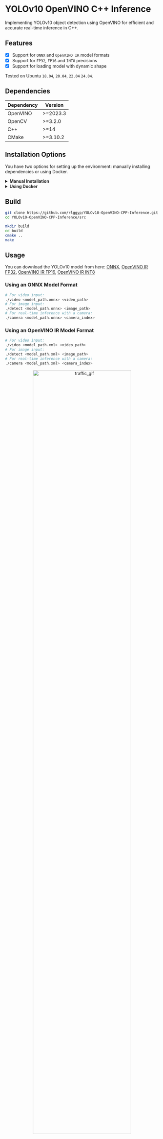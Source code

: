 # YOLOv10 OpenVINO C++ Inference

Implementing YOLOv10 object detection using OpenVINO for efficient and accurate real-time inference in C++.

## Features
- [x] Support for `ONNX` and `OpenVINO IR` model formats
- [x] Support for `FP32`, `FP16` and `INT8` precisions
- [x] Support for loading model with dynamic shape

Tested on Ubuntu `18.04`, `20.04`, `22.04` `24.04`.

## Dependencies
| Dependency | Version  |
| ---------- | -------- |
| OpenVINO   | >=2023.3 |
| OpenCV     | >=3.2.0  |
| C++        | >=14     |
| CMake      | >=3.10.2 |

## Installation Options

You have two options for setting up the environment: manually installing dependencies or using Docker.

<details>
  <summary><b>Manual Installation</b></summary>

#### Install Dependencies
```bash
apt-get update
apt-get install -y \
    libtbb2 \
    cmake \
    make \
    git \
    libyaml-cpp-dev \
    wget \
    libopencv-dev \
    pkg-config \
    g++ \
    gcc \
    libc6-dev \
    make \
    build-essential \
    sudo \
    ocl-icd-libopencl1 \
    python3 \
    python3-venv \
    python3-pip \
    libpython3.8
```

#### Install OpenVINO
You can download OpenVINO from [here](https://storage.openvinotoolkit.org/repositories/openvino/packages/2023.3/linux).
```bash
wget -O openvino.tgz https://storage.openvinotoolkit.org/repositories/openvino/packages/2023.3/linux/l_openvino_toolkit_ubuntu20_2023.3.0.13775.ceeafaf64f3_x86_64.tgz && \
sudo mkdir /opt/intel
sudo mv openvino.tgz /opt/intel/
cd /opt/intel
sudo tar -xvf openvino.tgz
sudo rm openvino.tgz
sudo mv l_openvino* openvino
```

- Download opevino [here](https://storage.openvinotoolkit.org/repositories/openvino/packages/2024.6/linux/l_openvino_toolkit_ubuntu24_2024.6.0.17404.4c0f47d2335_x86_64.tgz) for ubuntu24.04

</details>

<details>
  <summary><b>Using Docker</b></summary>

#### Building the Docker Image
To build the Docker image yourself, use the following command:
```bash
docker build . -t yolov10
```

#### Pulling the Docker Image
Alternatively, you can pull the pre-built Docker image from Docker Hub (available for Ubuntu 18.04, 20.04, and 22.04):
```bash
docker pull rlggyp/yolov10:18.04
docker pull rlggyp/yolov10:20.04
docker pull rlggyp/yolov10:22.04
```

For detailed usage information, please visit the [Docker Hub repository page](https://hub.docker.com/repository/docker/rlggyp/yolov10/general).

#### Running a Container
Grant the Docker container access to the X server by running the following command:
```bash
xhost +local:docker
````
To run a container from the image, use the following `docker run` command:

```bash
docker run -it --rm --mount type=bind,src=$(pwd),dst=/repo \
    --env DISPLAY=$DISPLAY \
    -v /tmp/.X11-unix:/tmp/.X11-unix \
    -v /dev:/dev \
    -w /repo \
    rlggyp/yolov10:<tag>
```

</details>

## Build 
```bash
git clone https://github.com/rlggyp/YOLOv10-OpenVINO-CPP-Inference.git
cd YOLOv10-OpenVINO-CPP-Inference/src

mkdir build
cd build
cmake ..
make
```

## Usage
You can download the YOLOv10 model from here: [ONNX](https://github.com/rlggyp/YOLOv10-OpenVINO-CPP-Inference/raw/model/assets/yolov10n.onnx), 
[OpenVINO IR FP32](https://github.com/rlggyp/YOLOv10-OpenVINO-CPP-Inference/raw/model/assets/yolov10n_fp32_openvino.zip), 
[OpenVINO IR FP16](https://github.com/rlggyp/YOLOv10-OpenVINO-CPP-Inference/raw/model/assets/yolov10n_fp16_openvino.zip), 
[OpenVINO IR INT8](https://github.com/rlggyp/YOLOv10-OpenVINO-CPP-Inference/raw/model/assets/yolov10n_int8_openvino.zip)
### Using an ONNX Model Format
```bash
# For video input: 
./video <model_path.onnx> <video_path>
# For image input: 
./detect <model_path.onnx> <image_path>
# For real-time inference with a camera: 
./camera <model_path.onnx> <camera_index>
```

### Using an OpenVINO IR Model Format
```bash
# For video input: 
./video <model_path.xml> <video_path>
# For image input: 
./detect <model_path.xml> <image_path>
# For real-time inference with a camera: 
./camera <model_path.xml> <camera_index>
```
<p align="center"> 
  <img alt="traffic_gif" src="assets/traffic.gif", width="80%">
  <img alt="result_bus" src="assets/result_bus.png", width="80%">
  <img alt="result_zidane" src="assets/result_zidane.png", width="80%">
</p>

## References
- [How to export the YOLOv10 model](https://github.com/THU-MIG/yolov10?tab=readme-ov-file#export)
- [Convert and Optimize YOLOv10 with OpenVINO](https://github.com/openvinotoolkit/openvino_notebooks/blob/latest/notebooks/yolov10-optimization/yolov10-optimization.ipynb)
- [Exporting the model into OpenVINO format](https://docs.ultralytics.com/integrations/openvino/#usage-examples)
- [Model Export with Ultralytics YOLO](https://docs.ultralytics.com/modes/export/)
- [Supported models by OpenVINO](https://docs.openvino.ai/2023.3/openvino_docs_OV_UG_Integrate_OV_with_your_application.html#step-2-compile-the-model)
- [YOLOv10 exporter notebooks](notebooks/YOLOv10_exporter.ipynb)

## Contributing
Contributions are welcome! If you have any suggestions, bug reports, or feature requests, please open an issue or submit a pull request.

## License
This project is licensed under the [MIT License](LICENSE). See the LICENSE file for details.
